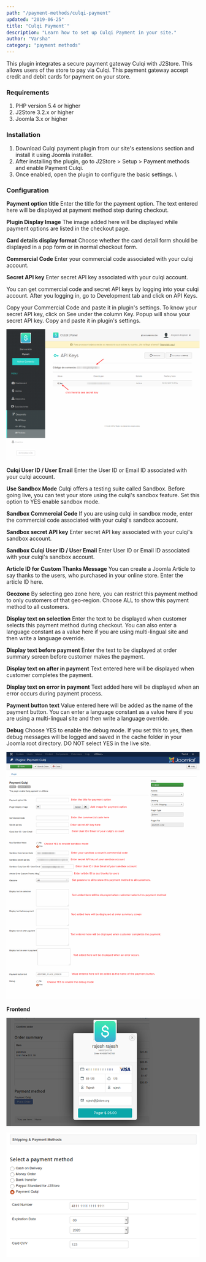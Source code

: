 ```yaml
---
path: "/payment-methods/culqi-payment"
updated: "2019-06-25"
title: "Culqi Payment¨"
description: "Learn how to set up Culqi Payment in your site."
author: "Varsha"
category: "payment methods"
---
```


This plugin integrates a secure payment gateway Culqi with J2Store. This allows users of the store to pay via Culqi. This payment gateway accept credit and debit cards for payment on your store.

### Requirements
1. PHP version 5.4 or higher
2. J2Store 3.2.x or higher
3. Joomla 3.x or higher

### Installation
1. Download Culqi payment plugin from our site's extensions section and install it using Joomla installer.
2. After installing the plugin, go to J2Store > Setup > Payment methods and enable Payment Culqi.
3. Once enabled, open the plugin to configure the basic settings.
\
### Configuration

**Payment option title**
Enter the title for the payment option. The text entered here will be displayed at payment method step during checkout.

**Plugin Display Image**
The image added here will be displayed while payment options are listed in the checkout page.

**Card details display format**
Choose whether the card detail form should be displayed in a pop form or in normal checkout form.

**Commercial Code**
Enter your commercial code associated with your culqi account.

**Secret API key**
Enter secret API key associated with your culqi account.

You can get commercial code and secret API keys by logging into your culqi account. After you logging in, go to Development tab and click on API Keys.

Copy your Commercial Code and paste it in plugin's settings. To know your secret API key, click on See under the column Key. Popup will show your secret API key. Copy and paste it in plugin's settings.

![credentials](https://raw.githubusercontent.com/j2store/doc-images/master/payment-methods/culqi-payment/culqi-api-credentials.png)

**Culqi User ID / User Email**
Enter the User ID or Email ID associated with your culqi account.

**Use Sandbox Mode**
Culqi offers a testing suite called Sandbox. Before going live, you can test your store using the culqi's sandbox feature. Set this option to YES enable sandbox mode.

**Sandbox Commercial Code**
If you are using culqi in sandbox mode, enter the commercial code associated with your culqi's sandbox account.

**Sandbox secret API key**
Enter secret API key associated with your culqi's sandbox account.

**Sandbox Culqi User ID / User Email**
Enter User ID or Email ID associated with your culqi's sandbox account.

**Article ID for Custom Thanks Message**
You can create a Joomla Article to say thanks to the users, who purchased in your online store. Enter the article ID here.

**Geozone**
By selecting geo zone here, you can restrict this payment method to only customers of that geo-region. Choose ALL to show this payment method to all customers.

**Display text on selection**
Enter the text to be displayed when customer selects this payment method during checkout. You can also enter a language constant as a value here if you are using multi-lingual site and then write a language override.

**Display text before payment**
Enter the text to be displayed at order summary screen before customer makes the payment.

**Display text on after in payment**
Text entered here will be displayed when customer completes the payment.

**Display text on error in payment**
Text added here will be displayed when an error occurs during payment process.

**Payment button text**
Value entered here will be added as the name of the payment button.
You can enter a language constant as a value here if you are using a multi-lingual site and then write a language override.

**Debug**
Choose YES to enable the debug mode. If you set this to yes, then debug messages will be logged and saved in the cache folder in your Joomla root directory. DO NOT select YES in the live site.

![culqi](https://raw.githubusercontent.com/j2store/doc-images/master/payment-methods/culqi-payment/culqi-plugin-config.png)

**Frontend**


![popup](https://raw.githubusercontent.com/j2store/doc-images/master/payment-methods/culqi-payment/culqi-popupform.png)


![checkout](https://raw.githubusercontent.com/j2store/doc-images/master/payment-methods/culqi-payment/culqi-demo-checkout-form.png)



